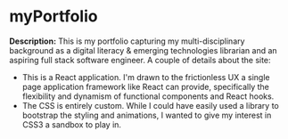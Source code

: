 # myPortfolio

__Description:__ This is my portfolio capturing my multi-disciplinary background as a digital literacy & emerging technologies librarian and an aspiring full stack software engineer. A couple of details about the site:

* This is a React application. I'm drawn to the frictionless UX a single page application framework like React can provide, specifically the flexibility and dynamism of functional components and React hooks.
* The CSS is entirely custom. While I could have easily used a library to bootstrap the styling and animations, I wanted to give my interest in CSS3 a sandbox to play in.

